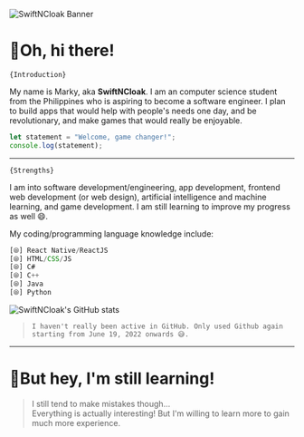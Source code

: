 ![SwiftNCloak Banner](https://media.discordapp.net/attachments/954566229555822642/988657682166730772/unknown.png)

# 🎉Oh, hi there!

`{Introduction}`

My name is Marky, aka __SwiftNCloak__. I am an computer science student from the Philippines who is aspiring to become a software engineer. I plan to build apps that would help with people's needs one day, and be revolutionary, and make games that would really be enjoyable. 

```js
let statement = "Welcome, game changer!";
console.log(statement);
```

---

`{Strengths}`

I am into software development/engineering, app development, frontend web development (or web design), artificial intelligence and machine learning, and game development. I am still learning to improve my progress as well 😄.

My coding/programming language knowledge include:
```js
[⦾] React Native/ReactJS
[⦾] HTML/CSS/JS
[⦾] C#
[⦾] C++
[⦾] Java
[⦾] Python
```

![SwiftNCloak's GitHub stats](https://github-readme-stats.vercel.app/api?username=SwiftNCloak&show_icons=true&theme=tokyonight)
> `I haven't really been active in GitHub. Only used Github again starting from June 19, 2022 onwards 😅.`

---

# 🤔But hey, I'm still learning!
> I still tend to make mistakes though...<br>
Everything is actually interesting! But I'm willing to learn more to gain much more experience.
